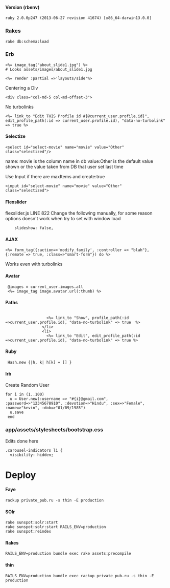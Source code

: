 #### Version (rbenv)

```
ruby 2.0.0p247 (2013-06-27 revision 41674) [x86_64-darwin13.0.0]
```

### Rakes

```
rake db:schema:load
```

### Erb

```
<%= image_tag("about_slide1.jpg") %>
# Looks assets/images/about_slide1.jpg
```

```
<%= render :partial =>'layouts/side'%>
```

Centering a Div
```
<div class="col-md-5 col-md-offset-3">
```

No turbolinks

```
<%= link_to "Edit THIS Profile id #{@current_user.profile.id}", edit_profile_path(:id => current_user.profile.id), "data-no-turbolink" => true %>
```

#### Selectize

```
<select id="select-movie" name="movie" value="Other" class="selectized"/>
```

name: movie is the column name in db
value:Other is the default value shown or the value taken from DB that user set last time

Use Input if there are maxItems and create:true

```
<input id="select-movie" name="movie" value="Other" class="selectized">
```

#### Flexslider

flexslider.js LINE 822 Change the following manually, for some reason options doesn't work when try to set with window load

```
    slideshow: false,
```


#### AJAX

```
<%= form_tag({:action=>'modify_family', :controller => "blah"},{:remote => true, :class=>"smart-form"}) do %>
```

Works even with turbolinks



#### Avatar


```
 @images = current_user.images.all
 <%= image_tag image.avatar.url(:thumb) %>
```




#### Paths

```

                  <%= link_to "Show", profile_path(:id =>current_user.profile.id), "data-no-turbolink" => true  %>
                </li>
                <li>
                  <%= link_to "Edit", edit_profile_path(:id =>current_user.profile.id), "data-no-turbolink" => true %>

```

#### Ruby

```
 Hash.new {|h, k| h[k] = [] }
```


#### Irb

Create Random User
```
for i in (1..100)
  u = User.new(:username => "#{i}@gmail.com", :password=>"12345678910", :devotion=>"Hindu", :sex=>"Female", :name=>"kevin", :dob=>"01/09/1985")
  u.save
 end
```

### app/assets/stylesheets/bootstrap.css

Edits done here

```
.carousel-indicators li {
  visibility: hidden;
```

# Deploy

#### Faye

```
rackup private_pub.ru -s thin -E production
```

#### SOlr

```
rake sunspot:solr:start
rake sunspot:solr:start RAILS_ENV=production
rake sunspot:reindex
```

#### Rakes

```
RAILS_ENV=production bundle exec rake assets:precompile
```

#### thin

```
RAILS_ENV=production bundle exec rackup private_pub.ru -s thin -E production
```
